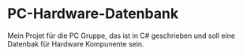 # PC-Hardware-Datenbank
Mein Projet für die PC Gruppe, das ist in C# geschrieben und soll eine Datenbak für Hardware Kompunente sein.
